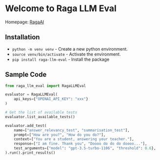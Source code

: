 # Welcome to Raga LLM Eval

Homepage: [RagaAI](https://www.raga.ai)

## Installation

* `python -m venv venv` - Create a new python environment.
* `source venv/bin/activate` - Activate the environment.
* `pip install raga-llm-eval` - Install the package

## Sample Code
```py
from raga_llm_eval import RagaLLMEval

evaluator = RagaLLMEval(
    api_keys={"OPENAI_API_KEY": "xxx"}
)

# Get the list of available tests
evaluator.list_available_tests()

evaluator.add_test(
    name=["answer_relevancy_test", "summarisation_test"],
    prompt=["How are you?", "How do you do?"],
    context=["You are a student, answering your teacher."],
    response=["I am fine. Thank you", "Doooo do do do doooo..."],
    test_arguments={"model": "gpt-3.5-turbo-1106", "threshold": 0.6},
).run().print_results()
```
